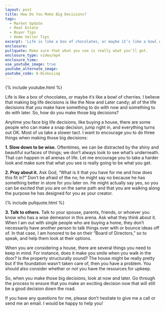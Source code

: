 ```yaml
---
layout: post
title: How Do You Make Big Decisions?
tags:
  - Market Update
  - Real Estate
  - Buyer Tips
  - Home Seller Tips
excerpt: 'Life is like a box of chocolates, or maybe it’s like a bowl of cherries. I believe that making big life decisions is like the Now and Later candy; all of the life decisions that you make have something to do with now and something to do with later. So, how do you make those big decisions?'
enclosure:
pullquote: Make sure that what you see is really what you’ll get.
enclosure_type: video/mp4
enclosure_time:
use_youtube_image: true
youtube_alternate_image:
youtube_code: 8-8Lokoiiag
---
```



{% include youtube.html %}

Life is like a box of chocolates, or maybe it’s like a bowl of cherries. I believe that making big life decisions is like the Now and Later candy; all of the life decisions that you make have something to do with now and something to do with later. So, how do you make those big decisions?

Anytime you face big life decisions, like buying a house, there are some people who can make a snap decision, jump right in, and everything turns out OK. Most of us take a slower tact. I want to encourage you to do three things when making those big decisions:

**1. Slow down to be wise.** Oftentimes, we can be distracted by the shiny and beautiful surfaces of things; we don’t always look to see what’s underneath. That can happen in all arenas of life. Let me encourage you to take a harder look and make sure that what you see is really going to be what you get. &nbsp;

**2. Pray about it.** Ask God, “What is it that you have for me and how does this fit in?” Don’t be afraid of the no; he might say no because he has something better in store for you later on. He might actually say yes, so you can be excited that you are on the same path and that you are walking along the purpose he has designed for you as your creator.

{% include pullquote.html %}

**3. Talk to others.** Talk to your spouse, parents, friends, or whoever you know who has a wise demeanor in this arena. Ask what they think about it. When I am out with single people who are buying a home, they don’t necessarily have another person to talk things over with or bounce ideas off of. In that case, I am honored to be on their “Board of Directors,” so to speak, and help them look at their options.

When you are considering a house, there are several things you need to keep in mind. For instance, does it make you smile when you walk in the door? Is the property structurally sound? The house might be really pretty but if the foundation wasn’t taken care of, then you have a problem. You should also consider whether or not you have the resources for upkeep.

So, when you make those big decisions, look at now and later. Go through the process to ensure that you make an exciting decision now that will still be a good decision down the road.

If you have any questions for me, please don’t hesitate to give me a call or send me an email. I would be happy to help you!